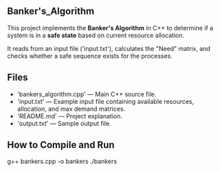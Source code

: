 ## Banker's_Algorithm

This project implements the **Banker's Algorithm** in C++ to determine if a system is in a **safe state** based on current resource allocation.

It reads from an input file ('input.txt'), calculates the "Need" matrix, and checks whether a safe sequence exists for the processes.


## Files
- 'bankers_algorithm.cpp' — Main C++ source file.
- 'input.txt' — Example input file containing available resources, allocation, and max demand matrices.
- 'README.md' — Project explanation.
- 'output.txt' — Sample output file.


## How to Compile and Run
g++ bankers.cpp -o bankers
./bankers
